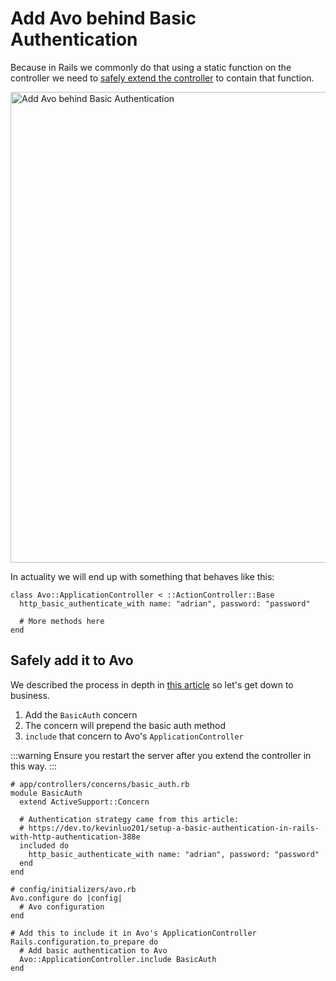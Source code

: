 # Add Avo behind Basic Authentication

Because in Rails we commonly do that using a static function on the controller we need to [safely extend the controller](https://avohq.io/blog/safely-extend-a-ruby-on-rails-controller) to contain that function.

<Image src="/assets/img/guides/basic-auth/basic-auth.gif" width="800" height="753" alt="Add Avo behind Basic Authentication" />

In actuality we will end up with something that behaves like this:

```ruby{2}
class Avo::ApplicationController < ::ActionController::Base
  http_basic_authenticate_with name: "adrian", password: "password"

  # More methods here
end
```

## Safely add it to Avo

We described the process in depth in [this article](https://avohq.io/blog/safely-extend-a-ruby-on-rails-controller) so let's get down to business.

1. Add the `BasicAuth` concern
1. The concern will prepend the basic auth method
1. `include` that concern to Avo's `ApplicationController`

:::warning
Ensure you restart the server after you extend the controller in this way.
:::

```ruby{8,20}
# app/controllers/concerns/basic_auth.rb
module BasicAuth
  extend ActiveSupport::Concern

  # Authentication strategy came from this article:
  # https://dev.to/kevinluo201/setup-a-basic-authentication-in-rails-with-http-authentication-388e
  included do
    http_basic_authenticate_with name: "adrian", password: "password"
  end
end

# config/initializers/avo.rb
Avo.configure do |config|
  # Avo configuration
end

# Add this to include it in Avo's ApplicationController
Rails.configuration.to_prepare do
  # Add basic authentication to Avo
  Avo::ApplicationController.include BasicAuth
end
```
